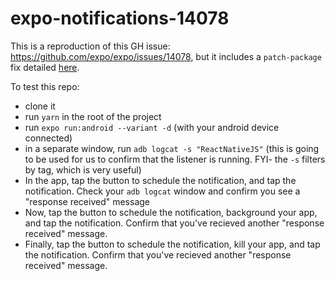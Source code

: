 # expo-notifications-14078

This is a reproduction of this GH issue: https://github.com/expo/expo/issues/14078, but it includes a `patch-package` fix detailed [here](https://github.com/expo/expo/issues/14078#issuecomment-957795014).

To test this repo:

- clone it
- run `yarn` in the root of the project
- run `expo run:android --variant -d` (with your android device connected)
- in a separate window, run `adb logcat -s "ReactNativeJS"` (this is going to be used for us to confirm that the listener is running. FYI- the `-s` filters by tag, which is very useful)
- In the app, tap the button to schedule the notification, and tap the notification. Check your `adb logcat` window and confirm you see a "response received" message
- Now, tap the button to schedule the notification, background your app, and tap the notification. Confirm that you've recieved another "response received" message.
- Finally, tap the button to schedule the notification, kill your app, and tap the notification. Confirm that you've recieved another "response received" message.
